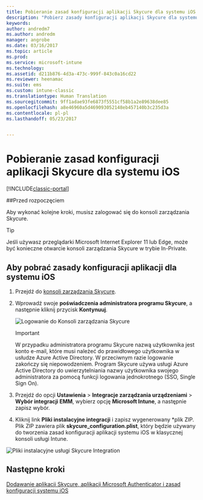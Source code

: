 ```yaml
---
title: Pobieranie zasad konfiguracji aplikacji Skycure dla systemu iOS| Dokumentacja firmy Microsoft
description: "Pobierz zasady konfiguracji aplikacji Skycure dla systemu iOS do wykorzystania z wdrożoną u użytkowników końcowych aplikacją Skycure dla systemu iOS."
keywords: 
author: andredm7
ms.author: andredm
manager: angrobe
ms.date: 03/16/2017
ms.topic: article
ms.prod: 
ms.service: microsoft-intune
ms.technology: 
ms.assetid: d211b876-4d3a-473c-999f-843c0a16cd22
ms.reviewer: heenamac
ms.suite: ems
ms.custom: intune-classic
ms.translationtype: Human Translation
ms.sourcegitcommit: 9ff1adae93fe6873f5551cf58b1a2e89638dee85
ms.openlocfilehash: a8e46960a5d469093052148eb457140b3c235d3a
ms.contentlocale: pl-pl
ms.lasthandoff: 05/23/2017


---
```


# <a name="download-skycure-ios-app-configuration-policy"></a>Pobieranie zasad konfiguracji aplikacji Skycure dla systemu iOS

[!INCLUDE[classic-portal](../includes/classic-portal.md)]

##<a name="before-you-begin"></a>Przed rozpoczęciem

Aby wykonać kolejne kroki, musisz zalogować się do konsoli zarządzania Skycure.

> [!TIP] 
> Jeśli używasz przeglądarki Microsoft Internet Explorer 11 lub Edge, może być konieczne otwarcie konsoli zarządzania Skycure w trybie In-Private.

## <a name="to-download-the-ios-app-configuration-policy"></a>Aby pobrać zasady konfiguracji aplikacji dla systemu iOS

1.  Przejdź do [konsoli zarządzania Skycure](https://aad.skycure.com).

2.  Wprowadź swoje **poświadczenia administratora programu Skycure**, a następnie kliknij przycisk **Kontynuuj**.

    ![Logowanie do Konsoli zarządzania Skycure](../media/mtp/skycure-ios-app-1.png)

    > [!IMPORTANT] 
    > W przypadku administratora programu Skycure nazwą użytkownika jest konto e-mail, które musi należeć do prawidłowego użytkownika w usłudze Azure Active Directory. W przeciwnym razie logowanie zakończy się niepowodzeniem. Program Skycure używa usługi Azure Active Directory do uwierzytelniania nazwy użytkownika swojego administratora za pomocą funkcji logowania jednokrotnego (SSO, Single Sign On).

3.  Przejdź do opcji **Ustawienia** &gt; **Integracje zarządzania urządzeniami** &gt; **Wybór integracji EMM**, wybierz opcję **Microsoft Intune**, a następnie zapisz wybór.

2.  Kliknij link **Pliki instalacyjne integracji** i zapisz wygenerowany \*plik ZIP. Plik ZIP zawiera plik **skycure\_configuration.plist**, który będzie używany do tworzenia zasad konfiguracji aplikacji systemu iOS w klasycznej konsoli usługi Intune.

![Pliki instalacyjne usługi Skycure Integration](../media/mtp/skycure-ios-app-2.png)

## <a name="next-steps"></a>Następne kroki

[Dodawanie aplikacji Skycure, aplikacji Microsoft Authenticator i zasad konfiguracji systemu iOS](/intune-classic/deploy-use/add-skycure-apps-microsoft-authenticator-and-ios-app-configuration-policy)

